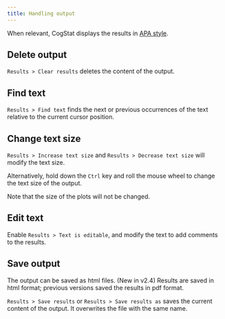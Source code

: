 ```yaml
---
title: Handling output
---
```

When relevant, CogStat displays the results in [APA style](APA-style).

## Delete output
`Results > Clear results` deletes the content of the output.

## Find text

`Results > Find text` finds the next or previous occurrences of the text relative to the current cursor position.

## Change text size
`Results > Increase text size` and `Results > Decrease text size` will modify the text size.

Alternatively, hold down the `Ctrl` key and roll the mouse wheel to change the text size of the output.

Note that the size of the plots will not be changed.

## Edit text

Enable `Results > Text is editable`, and modify the text to add comments to the results.

## Save output
The output can be saved as html files. (New in v2.4) Results are saved in html format; previous versions saved the results in pdf format.

`Results > Save results` or `Results > Save results as` saves the current content of the output. It overwrites the file with the same name.

